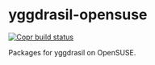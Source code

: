 # yggdrasil-opensuse

[![Copr build status](https://copr.fedorainfracloud.org/coprs/rany/yggdrasil-opensuse/package/yggdrasil/status_image/last_build.png)](https://copr.fedorainfracloud.org/coprs/rany/yggdrasil-opensuse/package/yggdrasil/)

Packages for yggdrasil on OpenSUSE. 
